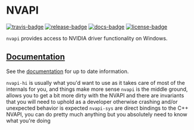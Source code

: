 # NVAPI

[![travis-badge][]][travis] [![release-badge][]][cargo] [![docs-badge][]][docs] [![license-badge][]][license]

`nvapi` provides access to NVIDIA driver functionality on Windows.

## [Documentation][docs]

See the [documentation][docs] for up to date information.

[travis-badge]: https://img.shields.io/travis/arcnmx/nvapi-rs/master.svg?style=flat-square
[travis]: https://travis-ci.org/arcnmx/nvapi-rs
[release-badge]: https://img.shields.io/crates/v/nvapi.svg?style=flat-square
[cargo]: https://crates.io/crates/nvapi
[docs-badge]: https://img.shields.io/badge/API-docs-blue.svg?style=flat-square
[docs]: http://arcnmx.github.io/nvapi-rs/nvapi/
[license-badge]: https://img.shields.io/badge/license-MIT-ff69b4.svg?style=flat-square
[license]: https://github.com/arcnmx/nvapi-rs/blob/master/COPYING


`nvapi-hi` is usually what you'd want to use as it takes care of most of the internals for you, and things make more sense
`nvapi` is the middle ground, allows you to get a bit more dirty with the NVAPI and there are invariants that you will need to uphold as a developer otherwise crashing and/or unexpected behavior is expected
`nvapi-sys` are direct bindings to the C++ NVAPI, you can do pretty much anything but you absolutely need to know what you're doing
